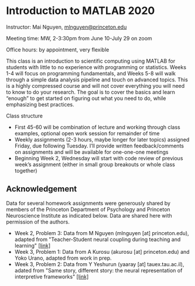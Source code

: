 # Introduction to MATLAB 2020

Instructor: Mai Nguyen, mlnguyen@princeton.edu 

Meeting time: MW, 2-3:30pm from June 10-July 29 on zoom

Office hours: by appointment, very flexible

This class is an introduction to scientific computing using MATLAB for students with little to no experience with programming or statistics. Weeks 1-4 will focus on programming fundamentals, and Weeks 5-8 will walk through a simple data analysis pipeline and touch on advanced topics. This is a highly compressed course and will not cover everything you will need to know to do your research. The goal is to cover the basics and learn “enough” to get started on figuring out what you need to do, while emphasizing best practices.

Class structure
*	First 45-60 will be combination of lecture and working through class examples, optional open work session for remainder of time
*	Weekly assignments (2-3 hours, maybe longer for later topics) assigned Friday, due following Tuesday. I’ll provide written feedback/comments on assignments and will be available for one-one-one meetings
*	Beginning Week 2, Wednesday will start with code review of previous week’s assignment (either in small group breakouts or whole class together)


## Acknowledgement
Data for several homework assignments were generously shared by members of the Princeton Department of Psychology and Princeton Neuroscience Institute as indicated below. Data are shared here with permission of the authors.
* Week 2, Problem 3: Data from M Nguyen (mlnguyen [at] princeton.edu), adapted from "Teacher-Student neural coupling during teaching and learning" [[link]](https://www.biorxiv.org/content/10.1101/2020.05.07.082958v1)
* Week 3, Problem 1: Data from A Kurosu (akurosu [at] princeton.edu) and Yoko Urano, adapted from work in prep.
* Week 3, Problem 2: Data from Y Yeshurun (yaaray [at] tauex.tau.ac.il), adated from "Same story, different story: the neural representation of interpretive frameworks" [[link]](https://journals.sagepub.com/doi/10.1177/0956797616682029)


